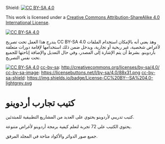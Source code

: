 Shield: [![CC BY-SA 4.0][cc-by-sa-shield]][cc-by-sa]

This work is licensed under a
[Creative Commons Attribution-ShareAlike 4.0 International License][cc-by-sa].

[![CC BY-SA 4.0][cc-by-sa-image]][cc-by-sa]

[cc-by-sa]: http://creativecommons.org/licenses/by-sa/4.0/
[cc-by-sa-image]: https://licensebuttons.net/l/by-sa/4.0/88x31.png
[cc-by-sa-shield]: https://img.shields.io/badge/License-CC%20BY--SA%204.0-lightgrey.svg

يندرج هذا العمل تحت تصريح CC BY-SA 4.0
وهذ يعني أنه بالإمكان استخدام الملفات لأغراض شخصية، غير ربحية أو تجارية، ويدخل ضمن ذلك استخدامها لإقامة دورات متعلقة بأردوينو. بشرط أن يتم الإشارة إلى المصدر، وفي حال التعديل والإضافة إتاحتها للجميع تحت نفس التصريح.

[![CC BY-SA 4.0][cc-by-sa-image]][cc-by-sa]
[cc-by-sa]: http://creativecommons.org/licenses/by-sa/4.0/
[cc-by-sa-image]: https://licensebuttons.net/l/by-sa/4.0/88x31.png
[cc-by-sa-shield]: https://img.shields.io/badge/License-CC%20BY--SA%204.0-lightgrey.svg


# كتيب تجارب أردوينو
كتيب تدريبي لأردوينو يحتوي على العديد من المشاريع التطبيقية للمبتدئين.

يحتوي الكتيب على 72 تجربة لتعلم كيفية برمجة أردوينو لأغراض متنوعة.

جميع صور الدوائر والأكواد متاحة في المجلد المرفق.

